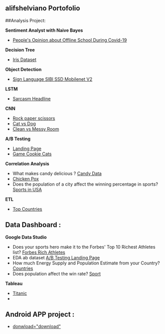 ## alifshelviano Portofolio


##Analysis Project:

**Sentiment Analyst with Naive Bayes** 

- [People's Opinion about Offline School During Covid-19](https://github.com/alifshelviano/Sentimen_analysis-PTM-Covid)

**Decision Tree** 

- [Iris Dataset](https://github.com/alifshelviano/Machine-Learning/blob/master/Iris%20Decision%20Tree/Sklearn_Decission_Tree.ipynb)

**Object Detection**

- [Sign Language SIBI SSD Mobilenet V2](https://github.com/alifshelviano/Machine-Learning/tree/master/SIBI)

**LSTM**
- [Sarcasm Headline](https://github.com/alifshelviano/Machine-Learning/blob/master/Sarcasm%20LSTM/Sarcasm%20LTSM.ipynb)

**CNN**
- [Rock paper scissors](https://github.com/alifshelviano/Machine-Learning/tree/master/Rock%20vs%20Paper%20vs%20Scissors)
- [Cat vs Dog](https://github.com/alifshelviano/Machine-Learning/blob/master/Dog%20vs%20Cat/Cat%20vs%20Dog.ipynb)
- [Clean vs Messy Room](https://github.com/alifshelviano/Machine-Learning/tree/master/Messy%20vs%20Clean%20Room)


**A/B Testing**

- [Landing Page](https://github.com/alifshelviano/landingpage)
- [Game Cookie Cats](https://github.com/alifshelviano/Machine-Learning/tree/master/B%20Testing%20with%20Cookie%20Cats)


**Correlation Analysis**

- What makes candy delicious ? [Candy Data](https://github.com/alifshelviano/Candy-Analysis)
- [Chicken Pox](https://github.com/alifshelviano/learndatasci/blob/master/Analysis%20Chicken%20pox%20.ipynb)
- Does the population of a city affect the winning percentage in sports?
[Sports in USA](https://github.com/alifshelviano/learndatasci/blob/master/Sports%20in%20USA.ipynb)

**ETL**

- [Top Countries](https://github.com/alifshelviano/learndatasci/blob/master/Top%205%20Countries%20over%20the%20last%205%20years.ipynb)

## Data Dashboard :

 **Google Data Studio**
 - Does your sports hero make it to the Forbes' Top 10 Richest Athletes list? [Forbes Rich Athletes](https://datastudio.google.com/u/0/reporting/c4314816-d60a-45c0-82ab-6f71b65ff192/page/p_w0umfl7xtc)
 - EDA ab dataset [A/B Testing Landing Page](https://datastudio.google.com/reporting/8809616c-848e-442b-9e94-a599b8f7d186)
 -  How much Energy Supply and Population Estimate from your Country? [Countries](https://datastudio.google.com/reporting/1e311d70-d89d-42a8-9ed4-f978f290e244)
 -  Does population affect the win rate? [Sport](https://datastudio.google.com/reporting/1254f76c-35df-45dc-9f1c-8c684d9877e1)

 **Tableau**

 - [Titanic](https://github.com/alifshelviano/titanic)
 -
 ## Android APP project :
 
 - <a href="deteksiSIBI.apk">donwload="download"</a>

